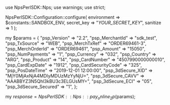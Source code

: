 use NpsPerlSDK::Nps;
use warnings;
use strict;

NpsPerlSDK::Configuration::configure( 
    environment => $constants::SANDBOX_ENV,
    secret_key => "_YOUR_SECRET_KEY_",
    sanitize => 1 
    );

my $params = {
    "psp_Version" => "2.2",
    "psp_MerchantId" => "sdk_test",
    "psp_TxSource" => "WEB",
    "psp_MerchTxRef" => "ORDER69461-3",
    "psp_MerchOrderId" => "ORDER69461",
    "psp_Amount" => "15050",
    "psp_NumPayments" => "1",
    "psp_Currency" => "032",
    "psp_Country" => "ARG",
    "psp_Product" => "14",
    "psp_CardNumber" => "4507990000000010",
    "psp_CardExpDate" => "1912",
    "psp_CardSecurityCode" => "325",
    "psp_PosDateTime" => "2019-12-01 12:00:00",
    "psp_3dSecure_XID" => "MjY0MjAxNjA4MDIyMDUzMzYyNjU=",
    "psp_3dSecure_CAVV" => "AAABBYZ3N5Qhl3kBU3c3ELGUsMY=",
    "psp_3dSecure_ECI" => "05",
    "psp_3dSecure_Secured" => "1",
};

my $response = NpsPerlSDK::Nps::pay_online_2p($params);